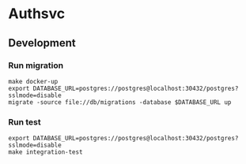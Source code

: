 # Authsvc

## Development

### Run migration

```
make docker-up
export DATABASE_URL=postgres://postgres@localhost:30432/postgres?sslmode=disable
migrate -source file://db/migrations -database $DATABASE_URL up
```

### Run test

```
export DATABASE_URL=postgres://postgres@localhost:30432/postgres?sslmode=disable
make integration-test
```
